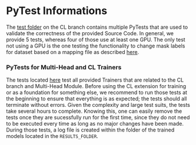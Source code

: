 # PyTest Informations

The [test folder](https://github.com/camgbus/Lifelong-nnUNet/tree/continual_learning/test) on the CL branch contains multiple PyTests that are used to validate the correctness of the provided Source Code. In general, we provide 5 tests, whereas four of those use at least one GPU. The only test not using a GPU is the one testing the functionality to change mask labels for dataset based on a mapping file as described [here](change_mask_labels.md).

### PyTests for Multi-Head and CL Trainers

The tests located [here](https://github.com/camgbus/Lifelong-nnUNet/tree/continual_learning/test/training/network_training) test all provided Trainers that are related to the CL branch and Multi-Head Module. Before using the CL extension for training or as a foundation for something else, we recommend to run those tests at the beginning to ensure that everything is as expected; the tests should all terminate without errors. Given the complexity and large test suits, the tests take several hours to complete. Knowing this, one can easily remove the tests once they are sucessfully run for the first time, since they do not need to be executed every time as long as no major changes have been made. During those tests, a log file is created within the folder of the trained models located in the `RESULTS_FOLDER`.
